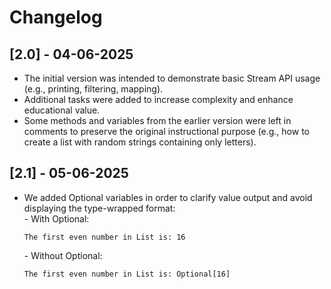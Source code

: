 # Changelog
## [2.0] - 04-06-2025
- The initial version was intended to demonstrate basic Stream API usage (e.g., printing, filtering, mapping).
- Additional tasks were added to increase complexity and enhance educational value.
- Some methods and variables from the earlier version were left in comments to preserve the original instructional purpose (e.g., how to create a list with random strings containing only letters).

## [2.1] - 05-06-2025
- We added Optional<Type> variables in order to clarify value output and avoid displaying the type-wrapped format:<br>
  \- With Optional:
  ```
  The first even number in List is: 16
  ``` 
  \- Without Optional: 
  ```
  The first even number in List is: Optional[16]
  ```
